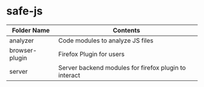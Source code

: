 # safe-js




| Folder Name | Contents |
| --- | --- | 
| analyzer | Code modules to analyze JS files |
| browser-plugin | Firefox Plugin for users |
| server | Server backend modules for firefox plugin to interact  |